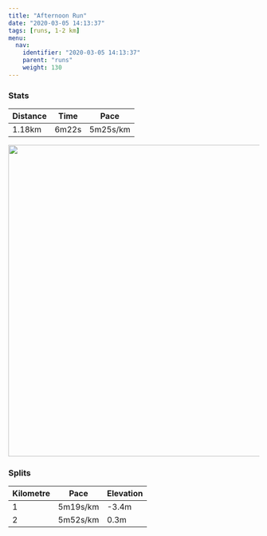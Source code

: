 ```yaml
---
title: "Afternoon Run"
date: "2020-03-05 14:13:37"
tags: [runs, 1-2 km]
menu:
  nav:
    identifier: "2020-03-05 14:13:37"
    parent: "runs"
    weight: 130
---
```


### Stats

| Distance | Time | Pace |
|----------|------|------|
|1.18km|6m22s|5m25s/km|

<img src='https://maps.googleapis.com/maps/api/staticmap?maptype=terrain&path=enc:}mjeIrgyL?QKe@_@a@a@_@i@u@Sg@Kq@g@gBEWGuAO_@]c@Wi@Ga@g@qA[yAQYUCMVS~@]Iy@oAYd@Od@MLSFI@EC_@q@YmAa@}@[oAw@qBEYS}B_@oBKs@@UFYXq@PMn@KF@DF@H?DKLQD[EKEWQSg@C?CD_@FM`@UPAASZCBQI]Gg@i@u@O}@o@CAIBMb@&key=AIzaSyBPVQ_iynBzLujdhfLzy8Z-5zczbktE55k&size=800x800&scale=2&markers=color:yellow|label:S|53.47055,-2.26442&markers=color:green|label:F|53.47646000000001,-2.2565700000000004' width='625' />

### Splits

| Kilometre | Pace | Elevation |
|------|------|-----------|
|1|5m19s/km|-3.4m|
|2|5m52s/km|0.3m|
